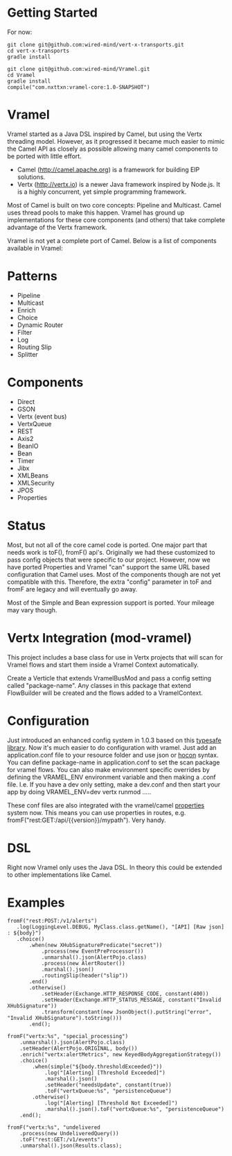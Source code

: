 Getting Started
===============
For now: 
    
    git clone git@github.com:wired-mind/vert-x-transports.git
    cd vert-x-transports
    gradle install
    
    git clone git@github.com:wired-mind/Vramel.git
    cd Vramel
    gradle install
    compile("com.nxttxn:vramel-core:1.0-SNAPSHOT")

Vramel
======

Vramel started as a Java DSL inspired by Camel, but using the Vertx threading model. However, as it progressed it became much easier to mimic the Camel API as closely as possible allowing many camel components to be ported with little effort.

* Camel (http://camel.apache.org) is a framework for building EIP solutions.
* Vertx (http://vertx.io) is a newer Java framework inspired by Node.js. It is a highly concurrent, yet simple programming framework.

Most of Camel is built on two core concepts: Pipeline and Multicast. Camel uses thread pools to make this happen. Vramel has ground up implementations for these core components (and others) that take complete advantage of the Vertx framework.

Vramel is not yet a complete port of Camel. Below is a list of components available in Vramel:

Patterns
==========

* Pipeline
* Multicast
* Enrich
* Choice
* Dynamic Router
* Filter
* Log
* Routing Slip
* Splitter

Components
==========

* Direct
* GSON
* Vertx (event bus)
* VertxQueue
* REST
* Axis2
* BeanIO
* Bean
* Timer
* Jibx
* XMLBeans
* XMLSecurity
* JPOS
* Properties

Status
======
Most, but not all of the core camel code is ported. One major part that needs work is toF(), fromF() api's. Originally we had these customized to pass config objects that were specific to our project. 
However, now we have ported Properties and Vramel "can" support the same URL based configuration that Camel uses. Most of the components though are not yet compatible with this. Therefore, the extra "config"
parameter in toF and fromF are legacy and will eventually go away.

Most of the Simple and Bean expression support is ported. Your mileage may vary though.

Vertx Integration (mod-vramel)
=================
This project includes a base class for use in Vertx projects that will scan for Vramel flows and start them inside a Vramel Context automatically.

Create a Verticle that extends VramelBusMod and pass a config setting called "package-name". Any classes in this package that extend FlowBuilder will be created and the flows added to a VramelContext. 

Configuration
==========
Just introduced an enhanced config system in 1.0.3 based on this [typesafe library](https://github.com/typesafehub/config).
Now it's much easier to do configuration with vramel. Just add an application.conf file to your resource folder and use
json or [hocon](https://github.com/typesafehub/config#examples-of-hocon) syntax. You can define package-name in application.conf
to set the scan package for vramel flows. You can also make environment specific overrides by defining the VRAMEL_ENV
environment variable and then making a <env>.conf file. I.e. If you have a dev only setting, make a dev.conf and then
start your app by doing VRAMEL_ENV=dev vertx runmod .....

These conf files are also integrated with the vramel/camel [properties](http://camel.apache.org/properties.html) system now.
This means you can use properties in routes, e.g. fromF("rest:GET:/api/{{version}}/mypath"). Very handy.


DSL
===
Right now Vramel only uses the Java DSL. In theory this could be extended to other implementations like Camel.

Examples
=======
    fromF("rest:POST:/v1/alerts")
       .log(LoggingLevel.DEBUG, MyClass.class.getName(), "[API] [Raw json] : ${body}")
       .choice()
           .when(new XHubSignaturePredicate("secret"))
               .process(new EventPreProcessor())
               .unmarshal().json(AlertPojo.class)
               .process(new AlertRouter())
               .marshal().json()
               .routingSlip(header("slip"))
           .end()
           .otherwise()
               .setHeader(Exchange.HTTP_RESPONSE_CODE, constant(400))
               .setHeader(Exchange.HTTP_STATUS_MESSAGE, constant("Invalid XHubSignature"))
               .transform(constant(new JsonObject().putString("error", "Invalid XHubSignature").toString()))
           .end();

    fromF("vertx:%s", "special_processing")
        .unmarshal().json(AlertPojo.class)
        .setHeader(AlertPojo.ORIGINAL, body())
        .enrich("vertx:alertMetrics", new KeyedBodyAggregationStrategy())
        .choice()
            .when(simple("${body.thresholdExceeded}"))
                .log("[Alerting] [Threshold Exceeded]")
                .marshal().json()
                .setHeader("needsUpdate", constant(true))
                .toF("vertxQueue:%s", "persistenceQueue")
            .otherwise()
                .log("[Alerting] [Threshold Not Exceeded]")
                .marshal().json().toF("vertxQueue:%s", "persistenceQueue")
        .end();
        
    fromF("vertx:%s", "undelivered
        .process(new UndeliveredQuery())
        .toF("rest:GET:/v1/events")
        .unmarshal().json(Results.class);